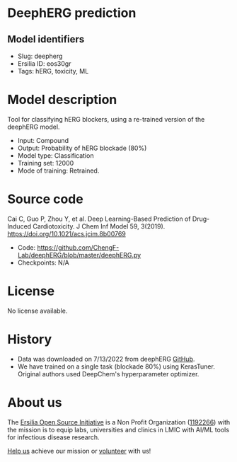 # DeephERG prediction
## Model identifiers
- Slug: deepherg
- Ersilia ID: eos30gr
- Tags: hERG, toxicity, ML

# Model description
Tool for classifying hERG blockers, using a re-trained version of the deephERG model. 
- Input: Compound
- Output: Probability of hERG blockade (80%) 
- Model type: Classification
- Training set: 12000
- Mode of training: Retrained.

# Source code
Cai C, Guo P, Zhou Y, et al. Deep Learning-Based Prediction of Drug-Induced Cardiotoxicity. J Chem Inf Model 59, 3(2019). https://doi.org/10.1021/acs.jcim.8b00769

- Code: https://github.com/ChengF-Lab/deephERG/blob/master/deephERG.py
- Checkpoints: N/A

# License
No license available. 

# History 
- Data was downloaded on 7/13/2022 from deephERG [GitHub](https://github.com/ChengF-Lab/deephERG/blob/master/deephERG.py). 
- We have trained on a single task (blockade 80%) using KerasTuner. Original authors used DeepChem's hyperparameter optimizer.

# About us
The [Ersilia Open Source Initiative](https://ersilia.io) is a Non Profit Organization ([1192266](https://register-of-charities.charitycommission.gov.uk/charity-search/-/charity-details/5170657/full-print)) with the mission is to equip labs, universities and clinics in LMIC with AI/ML tools for infectious disease research.

[Help us](https://www.ersilia.io/donate) achieve our mission or [volunteer](https://www.ersilia.io/volunteer) with us!
